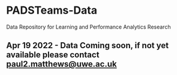 # PADSTeams-Data
Data Repository for Learning and Performance Analytics Research

## Apr 19 2022 - Data Coming soon, if not yet available please contact paul2.matthews@uwe.ac.uk
